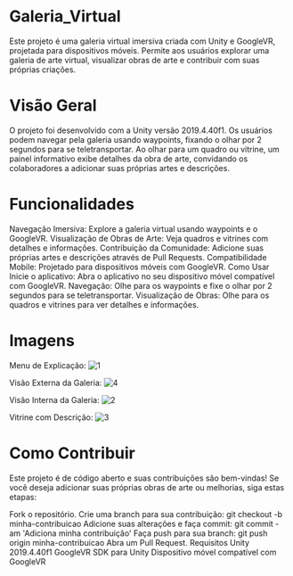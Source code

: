 # Galeria_Virtual

Este projeto é uma galeria virtual imersiva criada com Unity e GoogleVR, projetada para dispositivos móveis. Permite aos usuários explorar uma galeria de arte virtual, visualizar obras de arte e contribuir com suas próprias criações.

# Visão Geral
O projeto foi desenvolvido com a Unity versão 2019.4.40f1. Os usuários podem navegar pela galeria usando waypoints, fixando o olhar por 2 segundos para se teletransportar. Ao olhar para um quadro ou vitrine, um painel informativo exibe detalhes da obra de arte, convidando os colaboradores a adicionar suas próprias artes e descrições.

# Funcionalidades
Navegação Imersiva: Explore a galeria virtual usando waypoints e o GoogleVR.
Visualização de Obras de Arte: Veja quadros e vitrines com detalhes e informações.
Contribuição da Comunidade: Adicione suas próprias artes e descrições através de Pull Requests.
Compatibilidade Mobile: Projetado para dispositivos móveis com GoogleVR.
Como Usar
Inicie o aplicativo: Abra o aplicativo no seu dispositivo móvel compatível com GoogleVR.
Navegação: Olhe para os waypoints e fixe o olhar por 2 segundos para se teletransportar.
Visualização de Obras: Olhe para os quadros e vitrines para ver detalhes e informações.

# Imagens
Menu de Explicação:
![1](https://github.com/user-attachments/assets/7c1e2cab-c007-4ec6-9506-fde742746fcc)

Visão Externa da Galeria:
![4](https://github.com/user-attachments/assets/96969876-6a55-4e91-98b8-d462f1c6db8f)

Visão Interna da Galeria:
![2](https://github.com/user-attachments/assets/7a87275e-f26e-4832-bec1-fe8694a810b2)

Vitrine com Descrição:
![3](https://github.com/user-attachments/assets/5437aabe-70f6-498e-924f-90445b2ca0f0)


# Como Contribuir
Este projeto é de código aberto e suas contribuições são bem-vindas! Se você deseja adicionar suas próprias obras de arte ou melhorias, siga estas etapas:

Fork o repositório.
Crie uma branch para sua contribuição: git checkout -b minha-contribuicao
Adicione suas alterações e faça commit: git commit -am 'Adiciona minha contribuição'
Faça push para sua branch: git push origin minha-contribuicao
Abra um Pull Request.
Requisitos
Unity 2019.4.40f1
GoogleVR SDK para Unity
Dispositivo móvel compatível com GoogleVR
